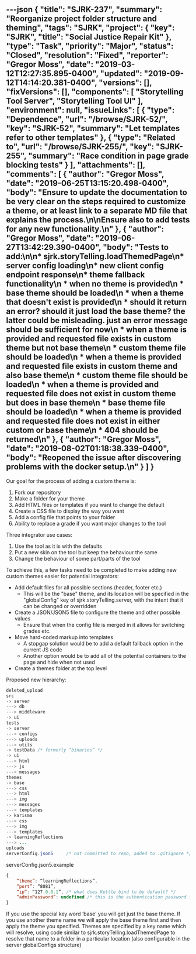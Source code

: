 ---json
{
  "title": "SJRK-237",
  "summary": "Reorganize project folder structure and theming",
  "tags": "SJRK",
  "project": {
    "key": "SJRK",
    "title": "Social Justice Repair Kit"
  },
  "type": "Task",
  "priority": "Major",
  "status": "Closed",
  "resolution": "Fixed",
  "reporter": "Gregor Moss",
  "date": "2019-03-12T12:27:35.895-0400",
  "updated": "2019-09-12T14:14:20.381-0400",
  "versions": [],
  "fixVersions": [],
  "components": [
    "Storytelling Tool Server",
    "Storytelling Tool UI"
  ],
  "environment": null,
  "issueLinks": [
    {
      "type": "Dependence",
      "url": "/browse/SJRK-52/",
      "key": "SJRK-52",
      "summary": "Let templates refer to other templates"
    },
    {
      "type": "Related to",
      "url": "/browse/SJRK-255/",
      "key": "SJRK-255",
      "summary": "Race condition in page grade blocking tests"
    }
  ],
  "attachments": [],
  "comments": [
    {
      "author": "Gregor Moss",
      "date": "2019-06-25T13:15:20.498-0400",
      "body": "Ensure to update the documentation to be very clear on the steps required to customize a theme, or at least link to a separate MD file that explains the process.\n\nEnsure also to add tests for any new functionality.\n"
    },
    {
      "author": "Gregor Moss",
      "date": "2019-06-27T13:42:29.390-0400",
      "body": "Tests to add:\n\n* sjrk.storyTelling.loadThemedPage\n* server config loading\n* new client config endpoint response\n* theme fallback functionality\n  * when no theme is provided\n    * base theme should be loaded\n  * when a theme that doesn't exist is provided\n    * should it return an error? should it just load the base theme? the latter could be misleading. just an error message should be sufficient for now\n  * when a theme is provided and requested file exists in custom theme but not base theme\n    * custom theme file should be loaded\n  * when a theme is provided and requested file exists in custom theme and also base theme\n    * custom theme file should be loaded\n  * when a theme is provided and requested file does not exist in custom theme but does in base theme\n    * base theme file should be loaded\n  * when a theme is provided and requested file does not exist in either custom or base theme\n    * 404 should be returned\n"
    },
    {
      "author": "Gregor Moss",
      "date": "2019-08-02T01:18:38.339-0400",
      "body": "Reopened the issue after discovering problems with the docker setup.\n"
    }
  ]
}
---
Our goal for the process of adding a custom theme is:

1. Fork our repository
2. Make a folder for your theme
3. Add HTML files or templates if you want to change the default
4. Create a CSS file to display the way you want
5. Add a config file that points to your folder
6. Ability to replace a grade if you want major changes to the tool

Three integrator use cases:

1. Use the tool as it is with the defaults
2. Put a new skin on the tool but keep the behaviour the same
3. Change the behaviour of some part/parts of the tool

To achieve this, a few tasks need to be completed to make adding new custom themes easier for potential integrators:

* Add default files for all possible sections (header, footer etc.)
  * This will be the "base" theme, and its location will be specified in the "globalConfig" key of sjrk.storyTelling.server, with the intent that it can be changed or overridden
* Create a JSON/JSON5 file to configure the theme and other possible values
  * Ensure that when the config file is merged in it allows for switching grades etc.
* Move hard-coded markup into templates
  * A stopgap solution would be to add a default fallback option in the current JS code
  * Another option would be to add all of the potential containers to the page and hide when not used
* Create a themes folder at the top level

Proposed new hierarchy:

```java
deleted_upload
src
-> server
---> db
---> middleware
-> ui
tests
-> server
---> configs
---> uploads
---> utils
-> testData /* formerly “binaries” */
-> ui
---> html
---> js
---> messages
themes
-> base
---> css
---> html
---> img
---> messages
---> templates
-> karisma
---> css
---> img
---> templates
-> learningReflections
---> ...
uploads
serverConfig.json5     /* not committed to repo, added to .gitignore */
```

serverConfig.json5.example

```javascript
{
	“theme”: “learningReflections”,
	“port”: “8081”,
	“ip”: “127.0.0.1”, /* what does Kettle bind to by default? */
	“adminPassword”: undefined /* this is the authentication password for deleting stories */
}
```

If you use the special key word ‘base’ you will get just the base theme. If you use another theme name we will apply the base theme first and then apply the theme you specified. Themes are specified by a key name which will resolve, using code similar to sjrk.storyTelling.loadThemedPage to resolve that name to a folder in a particular location (also configurable in the server globalConfigs structure)

        